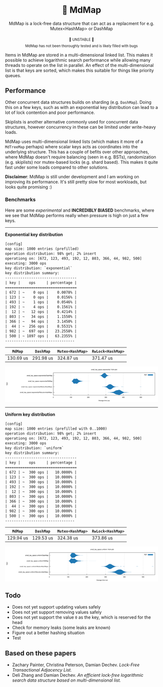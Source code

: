 <div align="center">
  <br></br>

  <h1>🌌 MdMap</h1>
  <p>
    MdMap is a lock-free data structure that can act as a replacment for  e.g. Mutex&lt;HashMap&gt; or DashMap
  </p>

<sub>🚧 UNSTABLE 🚧 <br> MdMap has not been thoroughly tested and is likely filled with bugs</sub>

</div>

Items in MdMap are stored in a multi-dimensional linked list.
This makes it possible to achieve logarithmic search performance while allowing many threads to operate on the list in parallel.
An effect of the multi-dimensional list is that keys are sorted, which makes this suitable for things like priority queues.

## Performance

Other concurrent data structures builds on sharding (e.g. `DashMap`).
Doing this on a few keys, such as with an exponential key distribution can lead to a lot of lock contention and poor performance.

Skiplists is another alternative commonly used for concurrent data structures, however concurrency in
these can be limited under write-heavy loads.

MdMap uses multi-dimensional linked lists (which makes it more of a `MdTreeMap` perhaps) where scalar keys
acts as coordinates into the underlying structure. This has a couple of befits over other approaches, where MdMap doesn't require
balancing (seen in e.g. BSTs), randomization (e.g. skiplists) nor mutex-based locks (e.g. shard based).
This makes it quite fast under some loads compared to other solutions.

**Disclaimer**: MdMap is still under development and I am working on improving its performance. It's still pretty
slow for most workloads, but looks quite promising :)

### Benchmarks

Here are some _experimental_ and **INCREDIBLY BIASED** benchmarks, where we see that MdMap performs really when pressure is high on just a few keys.

---

**Exponential key distribution**

```
[config]
map size: 1000 entries (prefilled)
operation distribution: 98% get; 2% insert
operationg on: [672, 123, 493, 192, 12, 803, 366, 44, 982, 500]
executing: 3000 ops
key distribution: `exponential`
key distribution summary:
---------------------------------
| key |    ops     | percentage |
=================================
| 672 | ~    0 ops |    0.0078% |
| 123 | ~    0 ops |    0.0156% |
| 493 | ~    1 ops |    0.0546% |
| 192 | ~    4 ops |    0.1561% |
|  12 | ~   12 ops |    0.4214% |
| 803 | ~   34 ops |    1.1550% |
| 366 | ~   94 ops |    3.1450% |
|  44 | ~  256 ops |    8.5531% |
| 982 | ~  697 ops |   23.2558% |
| 500 | ~ 1897 ops |   63.2355% |
--------------------------------
```

| `MdMap`   | `DashMap` | `Mutex<HashMap>` | `RwLock<HashMap>` |
| --------- | --------- | ---------------- | ----------------- |
| 130.69 us | 291.98 us | 324.87 us        | 371.47 us         |

![get](./violin1.svg)

---

**Uniform key distribution**

```
[config]
map size: 1000 entries (prefilled with 0..1000)
operation distribution: 98% get; 2% insert
operationg on: [672, 123, 493, 192, 12, 803, 366, 44, 982, 500]
executing: 3000 ops
key distribution: `uniform`
key distribution summary:
---------------------------------
| key |    ops     | percentage |
=================================
| 672 | ~  300 ops |   10.0000% |
| 123 | ~  300 ops |   10.0000% |
| 493 | ~  300 ops |   10.0000% |
| 192 | ~  300 ops |   10.0000% |
|  12 | ~  300 ops |   10.0000% |
| 803 | ~  300 ops |   10.0000% |
| 366 | ~  300 ops |   10.0000% |
|  44 | ~  300 ops |   10.0000% |
| 982 | ~  300 ops |   10.0000% |
| 500 | ~  300 ops |   10.0000% |
--------------------------------
```

| `MdMap`   | `DashMap` | `Mutex<HashMap>` | `RwLock<HashMap>` |
| --------- | --------- | ---------------- | ----------------- |
| 129.94 us | 129.53 us | 324.38 us        | 373.86 us         |

![get](./violin2.svg)

## Todo

- Does not yet support updating values safely
- Does not yet support removing values safely
- Does not yet support the value `0` as the key, which is reserved for the head
- Check for memory leaks (some leaks are known)
- Figure out a better hashing situation
- Test

## Based on these papers

- Zachary Painter, Christina Peterson, Damian Dechev. _Lock-Free Transactional Adjacency List._
- Deli Zhang and Damian Dechev. _An efficient lock-free logarithmic search data structure based on multi-dimensional list._
